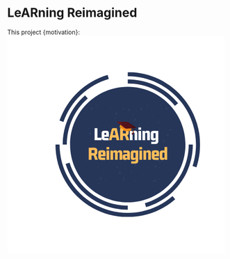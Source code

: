 # LeARning Reimagined 



This project {motivation}:<img align="left" src="images/LeARning Reimagined (1).png">
